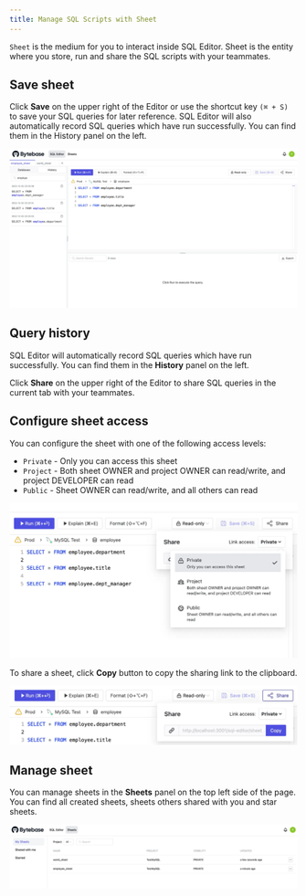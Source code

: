 ```yaml
---
title: Manage SQL Scripts with Sheet
---
```


`Sheet` is the medium for you to interact inside SQL Editor. Sheet is the entity where you store,
run and share the SQL scripts with your teammates.

## Save sheet

Click **Save** on the upper right of the Editor or use the shortcut key `(⌘ + S)` to save
your SQL queries for later reference. SQL Editor will also automatically record SQL queries which
have run successfully. You can find them in the History panel on the left.

![History](/static/docs/sql-editor/save-and-history.webp)

## Query history

SQL Editor will automatically record SQL queries which have run successfully. You can find them in
the **History** panel on the left.

Click **Share** on the upper right of the Editor to share SQL queries in the current tab with your
teammates.

## Configure sheet access

You can configure the sheet with one of the following access levels:

- `Private` - Only you can access this sheet
- `Project` - Both sheet OWNER and project OWNER can read/write, and project DEVELOPER can read
- `Public` - Sheet OWNER can read/write, and all others can read

![Configure access](/static/docs/sql-editor/share-link-access.webp)

To share a sheet, click **Copy** button to copy the sharing link to the clipboard.

![Copy the share link](/static/docs/sql-editor/share-popover.webp)

## Manage sheet

You can manage sheets in the **Sheets** panel on the top left side of the page. You can find all
created sheets, sheets others shared with you and star sheets.

![Sheets](/static/docs/sql-editor/sheet-panel.webp)
